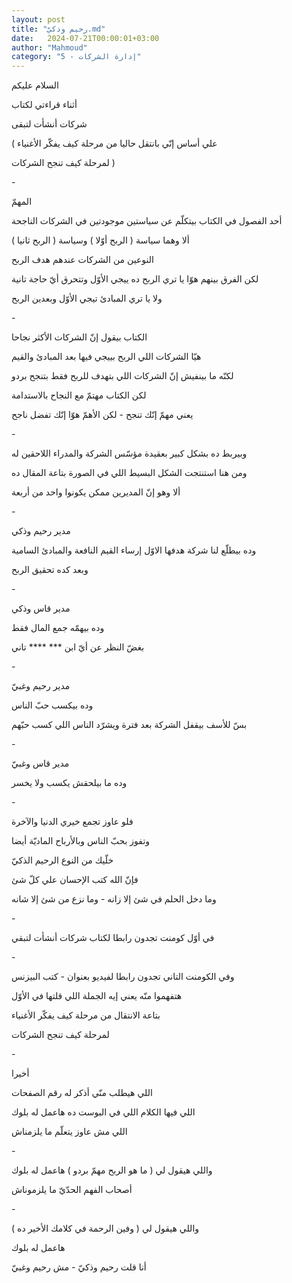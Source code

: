 ```yaml
---
layout: post
title: "رحيم وذكيّ.md"
date:   2024-07-21T00:00:01+03:00
author: "Mahmoud"
category: "5 - إدارة الشركات"
---
```

السلام عليكم

أثناء قراءتي لكتاب

شركات أنشأت لتبقى

( علي أساس إنّي بانتقل حاليا من مرحلة كيف يفكّر
الأغنياء

لمرحلة كيف تنجح الشركات )

\-

المهمّ

أحد الفصول في الكتاب بيتكلّم عن سياستين موجودتين في
الشركات الناجحة

ألا وهما سياسة ( الربح أوّلا ) وسياسة ( الربح
ثانيا )

النوعين من الشركات عندهم هدف الربح

لكن الفرق بينهم هوّا يا تري الربح ده ييجي الأوّل وتتحرق أيّ
حاجة تانية

ولا يا تري المبادئ تيجي الأوّل وبعدين الربح

\-

الكتاب بيقول إنّ الشركات الأكثر نجاحا

هيّا الشركات اللي الربح بييجي فيها بعد المبادئ
والقيم

لكنّه ما بينفيش إنّ الشركات اللي بتهدف للربح فقط بتنجح
بردو

لكن الكتاب مهتمّ مع النجاح بالاستدامة

يعني مهمّ إنّك تنجح - لكن الأهمّ هوّا إنّك تفضل ناجح

\-

وبيربط ده بشكل كبير بعقيدة مؤسّس الشركة والمدراء اللاحقين
له

ومن هنا استنتجت الشكل البسيط اللي في الصورة بتاعة المقال
ده

ألا وهو إنّ المديرين ممكن يكونوا واحد من أربعة

\-

مدير رحيم وذكي

وده بيطلّع لنا شركة هدفها الاوّل إرساء القيم النافعة
والمبادئ السامية

وبعد كده تحقيق الربح

\-

مدير قاس وذكي

وده بيهمّه جمع المال فقط

بغضّ النظر عن أيّ ابن \*\*\* \*\*\*\* تاني

\-

مدير رحيم وغبيّ

وده بيكسب حبّ الناس

بسّ للأسف بيقفل الشركة بعد فترة ويشرّد الناس اللي كسب
حبّهم

\-

مدير قاس وغبيّ

وده ما بيلحقش يكسب ولا يخسر

\-

فلو عاوز تجمع خيري الدنيا والآخرة

وتفوز بحبّ الناس وبالأرباح الماديّة أيضا

خلّيك من النوع الرحيم الذكيّ

فإنّ الله كتب الإحسان علي كلّ شئ

وما دخل الحلم في شئ إلا زانه - وما نزع من شئ إلا
شانه

\-

في أوّل كومنت تجدون رابطا لكتاب شركات أنشأت لتبقي

\-

وفي الكومنت التاني تجدون رابطا لفيديو بعنوان - كتب
البيزنس

هتفهموا منّه يعني إيه الجملة اللي قلتها في الأوّل

بتاعة الانتقال من مرحلة كيف يفكّر الأغنياء

لمرحلة كيف تنجح الشركات

\-

أخيرا

اللي هيطلب منّي أذكر له رقم الصفحات

اللي فيها الكلام اللي في البوست ده هاعمل له بلوك

اللي مش عاوز يتعلّم ما يلزمناش

\-

واللي هيقول لي ( ما هو الربح مهمّ بردو ) هاعمل له
بلوك

أصحاب الفهم الحدّيّ ما يلزموناش

\-

واللي هيقول لي ( وفين الرحمة في كلامك الأخير ده )

هاعمل له بلوك

أنا قلت رحيم وذكيّ - مش رحيم وغبيّ
